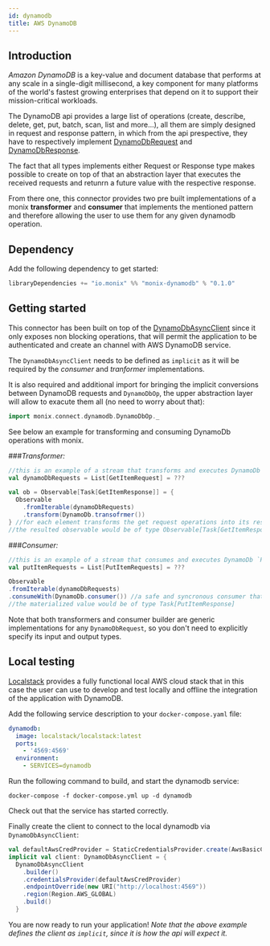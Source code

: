```yaml
---
id: dynamodb
title: AWS DynamoDB
---
```


## Introduction

_Amazon DynamoDB_ is a key-value and document database that performs at any scale in a single-digit millisecond,
a key component for many platforms of the world's fastest growing enterprises that depend on it to support their mission-critical workloads.
   
The DynamoDB api provides a large list of operations (create, describe, delete, get, put, batch, scan, list and more...), all them are simply designed in request and response pattern, 
in which from the api prespective, they have to respectively implement [DynamoDbRequest](https://sdk.amazonaws.com/java/api/latest/software/amazon/awssdk/services/dynamodb/model/DynamoDbRequest.html) and [DynamoDbResponse](https://sdk.amazonaws.com/java/api/2.0.0/software/amazon/awssdk/services/dynamodb/model/DynamoDbResponse.html).  

The fact that all types implements either Request or Response type makes possible to create on top of that an abstraction layer that executes the received requests and retunrn a future value with the respective response.
 
From there one, this connector provides two pre built implementations of a monix __transformer__ and __consumer__ that implements the mentioned pattern and therefore allowing the user to use them for any 
 given dynamodb operation.  

## Dependency

Add the following dependency to get started:
```scala 
libraryDependencies += "io.monix" %% "monix-dynamodb" % "0.1.0"
```

## Getting started

 This connector has been built on top of the [DynamoDbAsyncClient](https://sdk.amazonaws.com/java/api/latest/software/amazon/awssdk/services/dynamodb/DynamoDbAsyncClient.html) since it only exposes non blocking operations,
  that will permit the application to be authenticated and create an channel with AWS DynamoDB service.

The `DynamoDbAsyncClient` needs to be defined as `implicit` as it will be required by the _consumer_ and _tranformer_ implementations. 

It is also required and additional import for bringing the implicit conversions between DynamoDB requests and `DynamoDbOp`, the upper abstraction layer will allow to exacute them all (no need to worry about that):
 
  ```scala
import monix.connect.dynamodb.DynamoDbOp._
```
 
See below an example for transforming and consuming DynamoDb operations with monix.

###_Transformer:_
```scala
//this is an example of a stream that transforms and executes DynamoDb `GetItemRequests`:
val dynamoDbRequests = List[GetItemRequest] = ???

val ob = Observable[Task[GetItemResponse]] = {
  Observable
    .fromIterable(dynamoDbRequests) 
    .transform(DynamoDb.transofrmer())
} //for each element transforms the get request operations into its respective get response 
//the resulted observable would be of type Observable[Task[GetItemResponse]]
```

###_Consumer:_ 
```scala
//this is an example of a stream that consumes and executes DynamoDb `PutItemRequest`:
val putItemRequests = List[PutItemRequests] = ???

Observable
.fromIterable(dynamoDbRequests)
.consumeWith(DynamoDb.consumer()) //a safe and syncronous consumer that executes dynamodb requests  
//the materialized value would be of type Task[PutItemResponse]
```

Note that both transformers and consumer builder are generic implementations for any `DynamoDbRequest`, so you don't need
to explicitly specify its input and output types. 

## Local testing

[Localstack](https://github.com/localstack/localstack) provides a fully functional local AWS cloud stack that in this case
the user can use to develop and test locally and offline the integration of the application with DynamoDB.

Add the following service description to your `docker-compose.yaml` file:

```yaml
dynamodb:
  image: localstack/localstack:latest
  ports:
    - '4569:4569'
  environment:
    - SERVICES=dynamodb
```

Run the following command to build, and start the dynamodb service:

```shell script
docker-compose -f docker-compose.yml up -d dynamodb
``` 

Check out that the service has started correctly.

Finally create the client to connect to the local dynamodb via `DynamoDbAsyncClient`:

```scala
val defaultAwsCredProvider = StaticCredentialsProvider.create(AwsBasicCredentials.create("x", "x"))
implicit val client: DynamoDbAsyncClient = {
  DynamoDbAsyncClient
    .builder()
    .credentialsProvider(defaultAwsCredProvider)
    .endpointOverride(new URI("http://localhost:4569"))
    .region(Region.AWS_GLOBAL)
    .build()
  }
``` 
You are now ready to run your application! 
_Note that the above example defines the client as `implicit`, since it is how the api will expect it._
